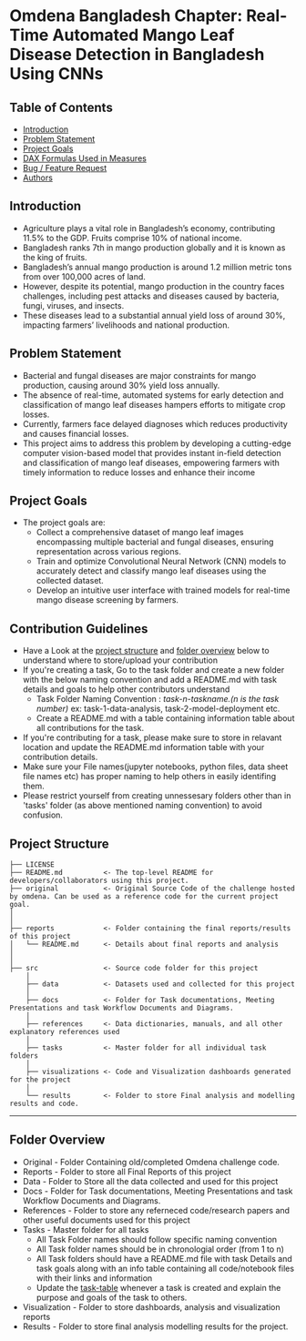 # Omdena Bangladesh Chapter: Real-Time Automated Mango Leaf Disease Detection in Bangladesh Using CNNs

## Table of Contents
* [Introduction](#Introduction)
* [Problem Statement](#Problem-Statement)
* [Project Goals](#Project-Goals)
* [DAX Formulas Used in Measures](#DAX-Formulas-Used-in-Measures)
* [Bug / Feature Request](#Bug--Feature-Request)
* [Authors](#Authors)

## Introduction
* Agriculture plays a vital role in Bangladesh’s economy, contributing 11.5% to the GDP. Fruits comprise 10% of national income.
* Bangladesh ranks 7th in mango production globally and it is known as the king of fruits.
* Bangladesh’s annual mango production is around 1.2 million metric tons from over 100,000 acres of land.
* However, despite its potential, mango production in the country faces challenges, including pest attacks and diseases caused by bacteria, fungi, viruses, and insects.
* These diseases lead to a substantial annual yield loss of around 30%, impacting farmers’ livelihoods and national production.

## Problem Statement
* Bacterial and fungal diseases are major constraints for mango production, causing around 30% yield loss annually.
* The absence of real-time, automated systems for early detection and classification of mango leaf diseases hampers efforts to mitigate crop losses.
* Currently, farmers face delayed diagnoses which reduces productivity and causes financial losses.
* This project aims to address this problem by developing a cutting-edge computer vision-based model that provides instant in-field detection and classification of mango leaf diseases, empowering farmers with timely information to reduce losses and enhance their income

## Project Goals
* The project goals are:
    * Collect a comprehensive dataset of mango leaf images encompassing multiple bacterial and fungal diseases, ensuring representation across various regions.
    * Train and optimize Convolutional Neural Network (CNN) models to accurately detect and classify mango leaf diseases using the collected dataset.
    * Develop an intuitive user interface with trained models for real-time mango disease screening by farmers.

## Contribution Guidelines
- Have a Look at the [project structure](#project-structure) and [folder overview](#folder-overview) below to understand where to store/upload your contribution
- If you're creating a task, Go to the task folder and create a new folder with the below naming convention and add a README.md with task details and goals to help other contributors understand
    - Task Folder Naming Convention : _task-n-taskname.(n is the task number)_  ex: task-1-data-analysis, task-2-model-deployment etc.
    - Create a README.md with a table containing information table about all contributions for the task.
- If you're contributing for a task, please make sure to store in relavant location and update the README.md information table with your contribution details.
- Make sure your File names(jupyter notebooks, python files, data sheet file names etc) has proper naming to help others in easily identifing them.
- Please restrict yourself from creating unnessesary folders other than in 'tasks' folder (as above mentioned naming convention) to avoid confusion. 

## Project Structure

    ├── LICENSE
    ├── README.md          <- The top-level README for developers/collaborators using this project.
    ├── original           <- Original Source Code of the challenge hosted by omdena. Can be used as a reference code for the current project goal.
    │ 
    │
    ├── reports            <- Folder containing the final reports/results of this project
    │   └── README.md      <- Details about final reports and analysis
    │ 
    │   
    ├── src                <- Source code folder for this project
        │
        ├── data           <- Datasets used and collected for this project
        │   
        ├── docs           <- Folder for Task documentations, Meeting Presentations and task Workflow Documents and Diagrams.
        │
        ├── references     <- Data dictionaries, manuals, and all other explanatory references used 
        │
        ├── tasks          <- Master folder for all individual task folders
        │
        ├── visualizations <- Code and Visualization dashboards generated for the project
        │
        └── results        <- Folder to store Final analysis and modelling results and code.
--------

## Folder Overview

- Original          - Folder Containing old/completed Omdena challenge code.
- Reports           - Folder to store all Final Reports of this project
- Data              - Folder to Store all the data collected and used for this project 
- Docs              - Folder for Task documentations, Meeting Presentations and task Workflow Documents and Diagrams.
- References        - Folder to store any referneced code/research papers and other useful documents used for this project
- Tasks             - Master folder for all tasks
  - All Task Folder names should follow specific naming convention
  - All Task folder names should be in chronologial order (from 1 to n)
  - All Task folders should have a README.md file with task Details and task goals along with an info table containing all code/notebook files with their links and information
  - Update the [task-table](./src/tasks/README.md#task-table) whenever a task is created and explain the purpose and goals of the task to others.
- Visualization     - Folder to store dashboards, analysis and visualization reports
- Results           - Folder to store final analysis modelling results for the project.


